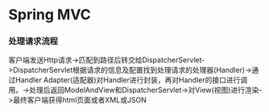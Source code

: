 # Spring MVC

### 处理请求流程
客户端发送Http请求->匹配到路径后转交给DispatcherServlet->DispatcherServlet根据请求的信息及配置找到处理请求的处理器(Handler)->通过Handler Adapter(适配器)对Handler进行封装，再对Handler的接口进行调用。->处理后返回ModelAndView和DispatcherServlet->对View(视图)进行渲染->最终客户端获得html页面或者XML或JSON  

